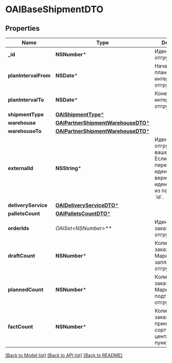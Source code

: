 # OAIBaseShipmentDTO

## Properties
Name | Type | Description | Notes
------------ | ------------- | ------------- | -------------
**_id** | **NSNumber*** | Идентификатор отгрузки. | [optional] 
**planIntervalFrom** | **NSDate*** | Начало планового интервала отгрузки. | [optional] 
**planIntervalTo** | **NSDate*** | Конец планового интервала отгрузки. | [optional] 
**shipmentType** | [**OAIShipmentType***](OAIShipmentType.md) |  | [optional] 
**warehouse** | [**OAIPartnerShipmentWarehouseDTO***](OAIPartnerShipmentWarehouseDTO.md) |  | [optional] 
**warehouseTo** | [**OAIPartnerShipmentWarehouseDTO***](OAIPartnerShipmentWarehouseDTO.md) |  | [optional] 
**externalId** | **NSString*** | Идентификатор отгрузки в вашей системе. Если вы еще не передавали идентификатор, вернется идентификатор из параметра &#x60;id&#x60;. | [optional] 
**deliveryService** | [**OAIDeliveryServiceDTO***](OAIDeliveryServiceDTO.md) |  | [optional] 
**palletsCount** | [**OAIPalletsCountDTO***](OAIPalletsCountDTO.md) |  | [optional] 
**orderIds** | **OAISet&lt;NSNumber*&gt;*** | Идентификаторы заказов в отгрузке. | 
**draftCount** | **NSNumber*** | Количество заказов, которое Маркет запланировал к отгрузке. | [optional] 
**plannedCount** | **NSNumber*** | Количество заказов, которое Маркет подтвердил к отгрузке. | [optional] 
**factCount** | **NSNumber*** | Количество заказов, принятых в сортировочном центре или пункте приема. | [optional] 

[[Back to Model list]](../README.md#documentation-for-models) [[Back to API list]](../README.md#documentation-for-api-endpoints) [[Back to README]](../README.md)


